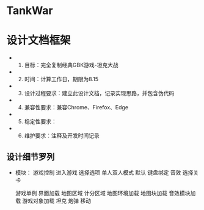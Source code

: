 # TankWar
# 设计文档框架
- 1. 目标：完全复制经典GBK游戏-坦克大战
- 2. 时间：计算工作日，期限为8.15
- 3. 设计过程要求：建立此设计文档，记录实现思路，并包含伪代码
- 4. 兼容性要求：兼容Chrome、Firefox、Edge
- 5. 稳定性要求：
- 6. 维护要求：注释及开发时间记录

## 设计细节罗列
- 模块：
游戏控制
    进入游戏
        选择选项
            单人双人模式
            默认
                键盘绑定
                音效
    选择关卡

    游戏单例
    界面加载
        地图区域
        计分区域
    地图环境加载
        地图块加载
        音效模块加载
    游戏对象加载
        坦克
        炮弹
            移动